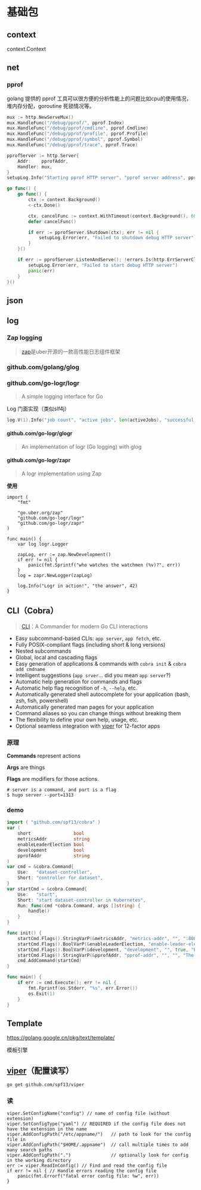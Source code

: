 # 基础包

## context

context.Context



## net



### pprof

golang 提供的 pprof 工具可以很方便的分析性能上的问题比如cpu的使用情况，堆内存分配，goroutine 死锁情况等。

```go
mux := http.NewServeMux()
mux.HandleFunc("/debug/pprof/", pprof.Index)
mux.HandleFunc("/debug/pprof/cmdline", pprof.Cmdline)
mux.HandleFunc("/debug/pprof/profile", pprof.Profile)
mux.HandleFunc("/debug/pprof/symbol", pprof.Symbol)
mux.HandleFunc("/debug/pprof/trace", pprof.Trace)

pprofServer := http.Server{
    Addr:    pprofAddr,
    Handler: mux,
}
setupLog.Info("Starting pprof HTTP server", "pprof server address", pprofServer.Addr)

go func() {
    go func() {
        ctx := context.Background()
        <-ctx.Done()

        ctx, cancelFunc := context.WithTimeout(context.Background(), 60*time.Minute)
        defer cancelFunc()

        if err := pprofServer.Shutdown(ctx); err != nil {
            setupLog.Error(err, "Failed to shutdown debug HTTP server")
        }
    }()

    if err := pprofServer.ListenAndServe(); !errors.Is(http.ErrServerClosed, err) {
        setupLog.Error(err, "Failed to start debug HTTP server")
        panic(err)
    }
}()
```



## json



## log 

### Zap logging

> [zap](https://github.com/uber-go/zap)是uber开源的一款高性能日志组件框架



### github.com/golang/glog



### github.com/go-logr/logr

> A simple logging interface for Go

Log 门面实现（类似slf4j）

```go
log.V(1).Info("job count", "active jobs", len(activeJobs), "successful jobs", len(successfulJobs), "failed jobs", len(failedJobs))
```



#### github.com/go-logr/glogr 

> An implementation of logr (Go logging) with glog

#### github.com/go-logr/zapr

> A logr implementation using Zap

**使用**

```
import (
    "fmt"

    "go.uber.org/zap"
    "github.com/go-logr/logr"
    "github.com/go-logr/zapr"
)

func main() {
    var log logr.Logger

    zapLog, err := zap.NewDevelopment()
    if err != nil {
        panic(fmt.Sprintf("who watches the watchmen (%v)?", err))
    }
    log = zapr.NewLogger(zapLog)

    log.Info("Logr in action!", "the answer", 42)
}
```





## CLI（Cobra）

> [CLI](https://github.com/spf13/cobra)：A Commander for modern Go CLI interactions

- Easy subcommand-based CLIs: `app server`, `app fetch`, etc.
- Fully POSIX-compliant flags (including short & long versions)
- Nested subcommands
- Global, local and cascading flags
- Easy generation of applications & commands with `cobra init` & `cobra add cmdname`
- Intelligent suggestions (`app srver`... did you mean `app server`?)
- Automatic help generation for commands and flags
- Automatic help flag recognition of `-h`, `--help`, etc.
- Automatically generated shell autocomplete for your application (bash, zsh, fish, powershell)
- Automatically generated man pages for your application
- Command aliases so you can change things without breaking them
- The flexibility to define your own help, usage, etc.
- Optional seamless integration with [viper](http://github.com/spf13/viper) for 12-factor apps

### 原理

**Commands** represent actions

**Args** are things 

**Flags** are modifiers for those actions.

```shell
# server is a command, and port is a flag
$ hugo server --port=1313
```



### demo

```go
import ( "github.com/spf13/cobra" )
var (
	short                bool
	metricsAddr          string
	enableLeaderElection bool
	development          bool
	pprofAddr            string
)
var cmd = &cobra.Command{
	Use:   "dataset-controller",
	Short: "controller for dataset",
}
var startCmd = &cobra.Command{
	Use:   "start",
	Short: "start dataset-controller in Kubernetes",
	Run: func(cmd *cobra.Command, args []string) {
		handle()
	}
}

func init() {
  	startCmd.Flags().StringVarP(&metricsAddr, "metrics-addr", "", ":8080", "The address the metric endpoint binds to.")
	startCmd.Flags().BoolVarP(&enableLeaderElection, "enable-leader-election", "", false, "Enable leader election for controller manager. Enabling this will ensure there is only one active controller manager.")
	startCmd.Flags().BoolVarP(&development, "development", "", true, "Enable development mode for fluid controller.")
	startCmd.Flags().StringVarP(&pprofAddr, "pprof-addr", "", "", "The address for pprof to use while exporting profiling results")
	cmd.AddCommand(startCmd)
}

func main() {
    if err := cmd.Execute(); err != nil {
		fmt.Fprintf(os.Stderr, "%s", err.Error())
		os.Exit(1)
	}
}
```



## Template

https://golang.google.cn/pkg/text/template/

模板引擎



## [viper](https://github.com/spf13/viper/)（配置读写）

`go get github.com/spf13/viper`

### 读

```
viper.SetConfigName("config") // name of config file (without extension)
viper.SetConfigType("yaml") // REQUIRED if the config file does not have the extension in the name
viper.AddConfigPath("/etc/appname/")   // path to look for the config file in
viper.AddConfigPath("$HOME/.appname")  // call multiple times to add many search paths
viper.AddConfigPath(".")               // optionally look for config in the working directory
err := viper.ReadInConfig() // Find and read the config file
if err != nil { // Handle errors reading the config file
	panic(fmt.Errorf("fatal error config file: %w", err))
}
```
